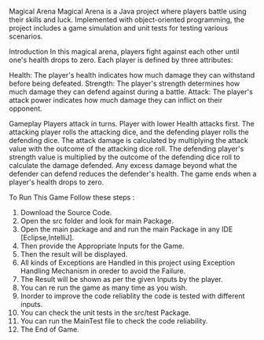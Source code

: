 Magical Arena
Magical Arena is a Java project where players battle using their skills and luck. Implemented with object-oriented programming, the project includes a game simulation and unit tests for testing various scenarios.

Introduction
In this magical arena, players fight against each other until one's health drops to zero. Each player is defined by three attributes:

Health: The player's health indicates how much damage they can withstand before being defeated.
Strength: The player's strength determines how much damage they can defend against during a battle.
Attack: The player's attack power indicates how much damage they can inflict on their opponent.

Gameplay
Players attack in turns.
Player with lower Health attacks first.
The attacking player rolls the attacking dice, and the defending player rolls the defending dice.
The attack damage is calculated by multiplying the attack value with the outcome of the attacking dice roll.
The defending player's strength value is multiplied by the outcome of the defending dice roll to calculate the damage defended.
Any excess damage beyond what the defender can defend reduces the defender's health.
The game ends when a player's health drops to zero.

To Run This Game Follow these steps :
1. Download the Source Code.
2. Open the src folder and look for main Package.
3. Open the main package and and run the main Package in any IDE [Eclipse,IntelliJ].
4. Then provide the Appropriate Inputs for the Game.
5. Then the result will be displayed.
6. All kinds of Exceptions are Handled in this project using Exception Handling Mechanism in oreder to avoid the Failure.
7. The Result will be shown as per the given Inputs by the player.
8. You can re run the game as many time as you wish.
9. Inorder to improve the code reliablity the code is tested with different inputs.
10. You can check the unit tests in the src/test Package.
11. You can run the MainTest file to check the code reliability.
12. The End of Game.
